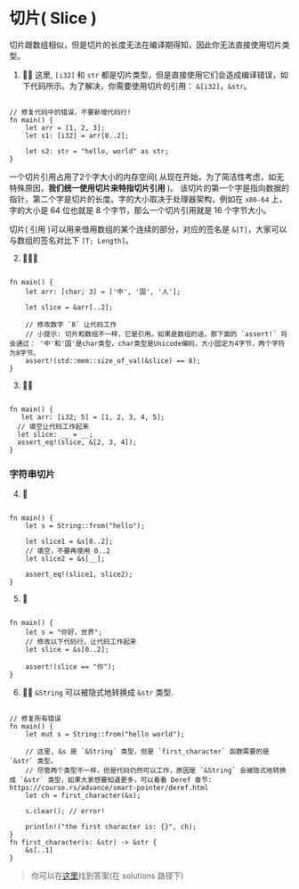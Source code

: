 # 切片( Slice )
切片跟数组相似，但是切片的长度无法在编译期得知，因此你无法直接使用切片类型。

1. 🌟🌟 这里, `[i32]` 和 `str` 都是切片类型，但是直接使用它们会造成编译错误，如下代码所示。为了解决，你需要使用切片的引用： `&[i32]`，`&str`。
```rust,editable

// 修复代码中的错误，不要新增代码行!
fn main() {
    let arr = [1, 2, 3];
    let s1: [i32] = arr[0..2];

    let s2: str = "hello, world" as str;
}
```

一个切片引用占用了2个字大小的内存空间( 从现在开始，为了简洁性考虑，如无特殊原因，**我们统一使用切片来特指切片引用** )。 该切片的第一个字是指向数据的指针，第二个字是切片的长度。字的大小取决于处理器架构，例如在 `x86-64` 上，字的大小是 64 位也就是 8 个字节，那么一个切片引用就是 16 个字节大小。

切片( 引用 )可以用来借用数组的某个连续的部分，对应的签名是 `&[T]`，大家可以与数组的签名对比下 `[T; Length]`。

2. 🌟🌟🌟
```rust,editable

fn main() {
    let arr: [char; 3] = ['中', '国', '人'];

    let slice = &arr[..2];
    
    // 修改数字 `8` 让代码工作
    // 小提示: 切片和数组不一样，它是引用。如果是数组的话，那下面的 `assert!` 将会通过： '中'和'国'是char类型，char类型是Unicode编码，大小固定为4字节，两个字符为8字节。
    assert!(std::mem::size_of_val(&slice) == 8);
}
```

3. 🌟🌟
```rust,editable

fn main() {
   let arr: [i32; 5] = [1, 2, 3, 4, 5];
  // 填空让代码工作起来
  let slice: __ = __;
  assert_eq!(slice, &[2, 3, 4]);
}
```

### 字符串切片
4. 🌟 
```rust,editable

fn main() {
    let s = String::from("hello");

    let slice1 = &s[0..2];
    // 填空，不要再使用 0..2
    let slice2 = &s[__];

    assert_eq!(slice1, slice2);
}
```

5. 🌟
```rust,editable

fn main() {
    let s = "你好，世界";
    // 修改以下代码行，让代码工作起来
    let slice = &s[0..2];

    assert!(slice == "你");
}
```

6. 🌟🌟 `&String` 可以被隐式地转换成 `&str` 类型.
```rust,editable

// 修复所有错误
fn main() {
    let mut s = String::from("hello world");

    // 这里, &s 是 `&String` 类型，但是 `first_character` 函数需要的是 `&str` 类型。
    // 尽管两个类型不一样，但是代码仍然可以工作，原因是 `&String` 会被隐式地转换成 `&str` 类型，如果大家想要知道更多，可以看看 Deref 章节: https://course.rs/advance/smart-pointer/deref.html
    let ch = first_character(&s);

    s.clear(); // error!

    println!("the first character is: {}", ch);
}
fn first_character(s: &str) -> &str {
    &s[..1]
}
```

> 你可以在[这里](https://github.com/sunface/rust-by-practice/blob/master/solutions/compound-types/slice.md)找到答案(在 solutions 路径下) 
